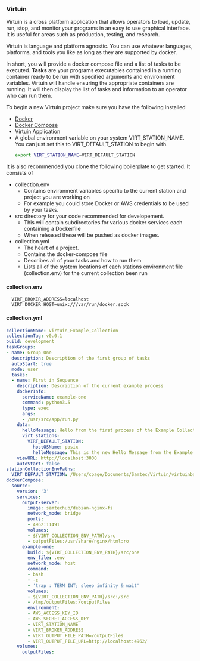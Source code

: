 ### Virtuin


Virtuin is a cross platform application that allows operators to load, update,
run, stop, and monitor your programs in an easy to use graphical interface.
It is useful for areas such as production, testing, and research.

Virtuin is language and platform agnostic. You can use whatever languages, platforms,
 and tools you like as long as they are supported by docker.

In short, you will provide a docker compose file and a list of tasks to be executed.
**Tasks** are your programs executables contained in a running container
ready to be run with specified arguments and environment variables. Virtuin will
handle ensuring the appropriate containers are running. It will then display
the list of tasks and information to an operator who can run them.

To begin a new Virtuin project make sure you have the following installed
- [Docker](https://docs.docker.com/install/)
- [Docker Compose](https://docs.docker.com/compose/install/)
- Virtuin Application
- A global environment variable on your system VIRT_STATION_NAME. You can
  just set this to VIRT_DEFAULT_STATION to begin with.
  ```bash
  export VIRT_STATION_NAME=VIRT_DEFAULT_STATION
  ```

It is also recommended you clone the following boilerplate to get started. It
consists of
- collection.env
  * Contains environment variables specific to the current station and project
   you are working on
  * For example you could store Docker or AWS credentials to be used by your tasks.  
- src directory for your code recommended for developement.
  * This will contain subdirectories for various
  docker services each containing a Dockerfile
  * When released these will be pushed as docker images.
- collection.yml
  * The heart of a project.
  * Contains the docker-compose file
  * Describes all of your tasks and how to run them
  * Lists all of the system locations of each stations environment file (collection.env)
  for the current collection been run

#### collection.env
```env
  VIRT_BROKER_ADDRESS=localhost
  VIRT_DOCKER_HOST=unix:///var/run/docker.sock
```

#### collection.yml
```yaml
collectionName: Virtuin_Example_Collection
collectionTag: v0.0.1
build: development
taskGroups:
- name: Group One
  description: Description of the first group of tasks
  autoStart: true
  mode: user
  tasks:
  - name: First in Sequence
    description: Description of the current example process
    dockerInfo:
      serviceName: example-one
      command: python3.5
      type: exec
      args:
      - /usr/src/app/run.py
    data:
      helloMessage: Hello from the first process of the Example Collection
      virt_stations:
        VIRT_DEFAULT_STATION:
          hostOSName: posix
          helloMessage: This is the new Hello Message from the Example Collection
    viewURL: http://localhost:3000
    autoStart: false
stationCollectionEnvPaths:
  VIRT_DEFAULT_STATION: /Users/cpage/Documents/Samtec/Virtuin/virtuinbasicexample
dockerCompose:
  source:
    version: '3'
    services:
      output-server:
        image: samtechub/debian-nginx-fs
        network_mode: bridge
        ports:
        - 4962:11491
        volumes:
        - ${VIRT_COLLECTION_ENV_PATH}/src
        - outputFiles:/usr/share/nginx/html:ro
      example-one:
        build: ${VIRT_COLLECTION_ENV_PATH}/src/one
        env_file: .env
        network_mode: host
        command:
        - bash
        - -c
        - 'trap : TERM INT; sleep infinity & wait'
        volumes:
        - ${VIRT_COLLECTION_ENV_PATH}/src:/src
        - /tmp/outputFiles:/outputFiles
        environment:
        - AWS_ACCESS_KEY_ID
        - AWS_SECRET_ACCESS_KEY
        - VIRT_STATION_NAME
        - VIRT_BROKER_ADDRESS
        - VIRT_OUTPUT_FILE_PATH=/outputFiles
        - VIRT_OUTPUT_FILE_URL=http://localhost:4962/
    volumes:
      outputFiles:

```
